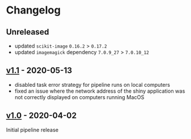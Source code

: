 # Changelog

## Unreleased

* updated `scikit-image` `0.16.2` > `0.17.2`
* updated `imagemagick` dependency `7.0.9_27` > `7.0.10_12`

## [v1.1](https://github.com/Gregor-Mendel-Institute/aradeepopsis/releases/tag/v1.1) - 2020-05-13

* disabled task error strategy for pipeline runs on local computers
* fixed an issue where the network address of the shiny application was not correctly displayed on computers running MacOS

## [v1.0](https://github.com/Gregor-Mendel-Institute/aradeepopsis/releases/tag/v1.0) - 2020-04-02

Initial pipeline release